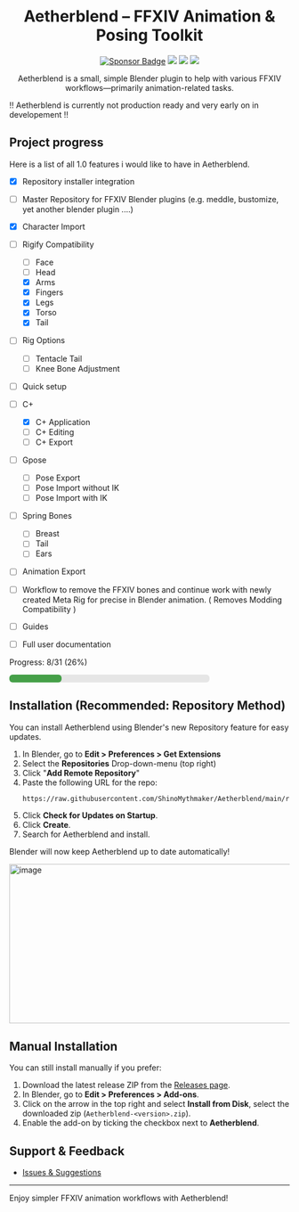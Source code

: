 <div align="center">
  <h1> Aetherblend – FFXIV Animation & Posing Toolkit </h1>
  <p>
    <a href="https://www.paypal.com/donate/?hosted_button_id=VVSSL3GDRSBNC"><img alt="Sponsor Badge" src="https://img.shields.io/badge/Mythmaker-Sponsor-pink?style=flat"></a>
    <img src="https://img.shields.io/github/v/release/ShinoMythmaker/Aetherblend?label=Aetherblend&color=blue">
    <img src="https://img.shields.io/badge/Blender-4.4-orange">
    <img src="https://img.shields.io/badge/Meddle-0.1.1-blue">
  </p>
  <p>Aetherblend is a small, simple Blender plugin to help with various FFXIV workflows—primarily animation-related tasks.</p>
</div>

!! Aetherblend is currently not production ready and very early on in developement !!

## Project progress

Here is a list of all 1.0 features i would like to have in Aetherblend. 

- [x] Repository installer integration
- [ ] Master Repository for FFXIV Blender plugins (e.g. meddle, bustomize, yet another blender plugin ....)
- [x] Character Import
- [ ] Rigify Compatibility
  - [ ] Face
  - [ ] Head
  - [x] Arms
  - [x] Fingers
  - [x] Legs 
  - [x] Torso
  - [x] Tail
- [ ] Rig Options 
  - [ ] Tentacle Tail
  - [ ] Knee Bone Adjustment
- [ ] Quick setup
- [ ] C+
  - [x] C+ Application 
  - [ ] C+ Editing
  - [ ] C+ Export
- [ ] Gpose 
  - [ ] Pose Export
  - [ ] Pose Import without IK 
  - [ ] Pose Import with IK
- [ ] Spring Bones 
  - [ ] Breast
  - [ ] Tail
  - [ ] Ears
- [ ] Animation Export
- [ ] Workflow to remove the FFXIV bones and continue work with newly created Meta Rig for precise in Blender animation. ( Removes Modding Compatibility )

- [ ] Guides
- [ ] Full user documentation

Progress: 8/31 (26%)

<div style="background:#e6e6e6;border-radius:6px;width:360px;max-width:100%;height:14px">
  <div style="background:#46a049;width:26%;height:14px;border-radius:6px"></div>
</div>



## Installation (Recommended: Repository Method)

You can install Aetherblend using Blender's new Repository feature for easy updates.

1. In Blender, go to **Edit > Preferences > Get Extensions**
2. Select the **Repositories** Drop-down-menu (top right)
3. Click "**Add Remote Repository**"
4. Paste the following URL for the repo:
   ```
   https://raw.githubusercontent.com/ShinoMythmaker/Aetherblend/main/repo.json
   ```
6. Click **Check for Updates on Startup**.
7. Click **Create**.
8. Search for Aetherblend and install.

Blender will now keep Aetherblend up to date automatically!

<img width="532" height="286" alt="image" src="https://github.com/user-attachments/assets/84ce6f77-33b8-4cec-a68f-30572fd5bc90" />


## Manual Installation

You can still install manually if you prefer:

1. Download the latest release ZIP from the [Releases page](https://github.com/ShinoMythmaker/Aetherblend/releases).
2. In Blender, go to **Edit > Preferences > Add-ons**.
3. Click on the arrow in the top right and select **Install from Disk**, select the downloaded zip (`Aetherblend-<version>.zip`).
4. Enable the add-on by ticking the checkbox next to **Aetherblend**.


## Support & Feedback

- [Issues & Suggestions](https://github.com/ShinoMythmaker/Aetherblend/issues)

---

Enjoy simpler FFXIV animation workflows with Aetherblend!
